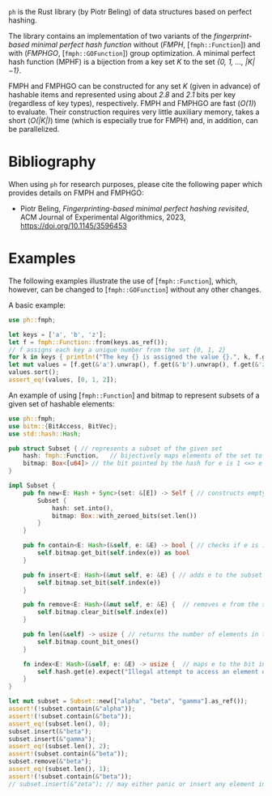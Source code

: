 `ph` is the Rust library (by Piotr Beling) of data structures based on perfect hashing.

The library contains an implementation of two variants of the *fingerprint-based minimal perfect hash function* without (*FMPH*, [`fmph::Function`]) and with (*FMPHGO*, [`fmph::GOFunction`]) group optimization.
A minimal perfect hash function (MPHF) is a bijection from a key set *K* to the set *{0, 1, ..., |K|−1}*.

FMPH and FMPHGO can be constructed for any set *K* (given in advance) of hashable items and represented using about *2.8* and *2.1* bits per key (regardless of key types), respectively.
FMPH and FMPHGO are fast (*O(1)*) to evaluate. Their construction requires very little auxiliary memory, takes a short (*O(|K|)*) time (which is especially true for FMPH) and, in addition, can be parallelized.

# Bibliography
When using `ph` for research purposes, please cite the following paper which provides details on FMPH and FMPHGO:

* Piotr Beling, *Fingerprinting-based minimal perfect hashing revisited*, ACM Journal of Experimental Algorithmics, 2023, <https://doi.org/10.1145/3596453>

# Examples
The following examples illustrate the use of [`fmph::Function`], which, however, can be changed to [`fmph::GOFunction`] without any other changes.

A basic example:
```rust
use ph::fmph;

let keys = ['a', 'b', 'z'];
let f = fmph::Function::from(keys.as_ref());
// f assigns each key a unique number from the set {0, 1, 2}
for k in keys { println!("The key {} is assigned the value {}.", k, f.get(&k).unwrap()); }
let mut values = [f.get(&'a').unwrap(), f.get(&'b').unwrap(), f.get(&'z').unwrap()];
values.sort();
assert_eq!(values, [0, 1, 2]);
```

An example of using [`fmph::Function`] and bitmap to represent subsets of a given set of hashable elements:
```rust
use ph::fmph;
use bitm::{BitAccess, BitVec};
use std::hash::Hash;

pub struct Subset { // represents a subset of the given set
    hash: fmph::Function,   // bijectively maps elements of the set to bits of the bitmap
    bitmap: Box<[u64]> // the bit pointed by the hash for e is 1 <=> e is in the subset
}

impl Subset {
    pub fn new<E: Hash + Sync>(set: &[E]) -> Self { // constructs empty subset of the given set
        Subset {
            hash: set.into(),
            bitmap: Box::with_zeroed_bits(set.len())
        }
    }

    pub fn contain<E: Hash>(&self, e: &E) -> bool { // checks if e is in the subset
        self.bitmap.get_bit(self.index(e)) as bool
    }

    pub fn insert<E: Hash>(&mut self, e: &E) { // adds e to the subset
        self.bitmap.set_bit(self.index(e))
    }

    pub fn remove<E: Hash>(&mut self, e: &E) {  // removes e from the subset
        self.bitmap.clear_bit(self.index(e))
    }

    pub fn len(&self) -> usize { // returns the number of elements in the subset
        self.bitmap.count_bit_ones()
    }

    fn index<E: Hash>(&self, e: &E) -> usize {  // maps e to the bit index in the bitmap 
        self.hash.get(e).expect("Illegal attempt to access an element outside the set given to the constructor.") as usize
    }
}

let mut subset = Subset::new(["alpha", "beta", "gamma"].as_ref());
assert!(!subset.contain(&"alpha"));
assert!(!subset.contain(&"beta"));
assert_eq!(subset.len(), 0);
subset.insert(&"beta");
subset.insert(&"gamma");
assert_eq!(subset.len(), 2);
assert!(subset.contain(&"beta"));
subset.remove(&"beta");
assert_eq!(subset.len(), 1);
assert!(!subset.contain(&"beta"));
// subset.insert(&"zeta"); // may either panic or insert any element into the subset
```